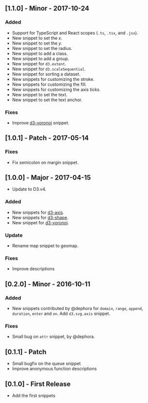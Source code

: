 ## [1.1.0] - Minor - 2017-10-24
### Added
* Support for TypeScript and React scopes (`.ts`, `.tsx`, and `.jsx`).
* New snippet to set the _x_.
* New snippet to set the _y_.
* New snippet to set the radius.
* New snippet to add a class.
* New snippet to add a group.
* New snippet for `d3.extent`.
* New snippet for `d3.scaleSequential`.
* New snippet for sorting a dataset.
* New snippets for customizing the stroke.
* New snippets for customizing the fill.
* New snippets for customizing the axis ticks.
* New snippet to set the text.
* New snippet to set the text anchor.

### Fixes
* Improve [d3-voronoi](https://github.com/d3/d3-voronoi) snippet.

## [1.0.1] - Patch - 2017-05-14
### Fixes
* Fix semicolon on margin snippet.

## [1.0.0] - Major - 2017-04-15
* Update to D3.v4.

### Added
* New snippets for [d3-axis](https://github.com/d3/d3-axis).
* New snippets for [d3-shape](https://github.com/d3/d3-shape).
* New snippet for [d3-voronoi](https://github.com/d3/d3-voronoi).

### Update
* Rename map snippet to geomap.

### Fixes
* Improve descriptions

## [0.2.0] - Minor - 2016-10-11
### Added
* New snippets contributed by @dephora for `domain`, `range`, `append`, `duration`, `enter` and `on`. Add `d3.svg.axis` snippet.

### Fixes
* Small bug on `attr` snippet, by @dephora.

## [0.1.1] - Patch
* Small bugfix on the queue snippet
* Improve anonymous function descriptions

## [0.1.0] - First Release
* Add the first snippets
